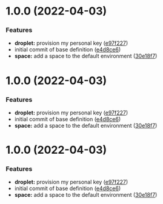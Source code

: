 # 1.0.0 (2022-04-03)


### Features

* **droplet:** provision my personal key ([e97f227](https://github.com/hashi-at-home/terraform-digitalocean-hah-base/commit/e97f2273301ddfbd642e8027c569ad678016c2cb))
* initial commit of base definition ([e4d8ce6](https://github.com/hashi-at-home/terraform-digitalocean-hah-base/commit/e4d8ce69c8859ed2bbaddc9e6fa4569e3e28bba8))
* **space:** add a space to the default environment ([30e18f7](https://github.com/hashi-at-home/terraform-digitalocean-hah-base/commit/30e18f720e29b0ee243ae6aa8a8bc5eadf316465))

# 1.0.0 (2022-04-03)


### Features

* **droplet:** provision my personal key ([e97f227](https://github.com/hashi-at-home/terraform-digitalocean-hah-base/commit/e97f2273301ddfbd642e8027c569ad678016c2cb))
* initial commit of base definition ([e4d8ce6](https://github.com/hashi-at-home/terraform-digitalocean-hah-base/commit/e4d8ce69c8859ed2bbaddc9e6fa4569e3e28bba8))
* **space:** add a space to the default environment ([30e18f7](https://github.com/hashi-at-home/terraform-digitalocean-hah-base/commit/30e18f720e29b0ee243ae6aa8a8bc5eadf316465))

# 1.0.0 (2022-04-03)


### Features

* **droplet:** provision my personal key ([e97f227](https://github.com/hashi-at-home/terraform-digitalocean-hah-base/commit/e97f2273301ddfbd642e8027c569ad678016c2cb))
* initial commit of base definition ([e4d8ce6](https://github.com/hashi-at-home/terraform-digitalocean-hah-base/commit/e4d8ce69c8859ed2bbaddc9e6fa4569e3e28bba8))
* **space:** add a space to the default environment ([30e18f7](https://github.com/hashi-at-home/terraform-digitalocean-hah-base/commit/30e18f720e29b0ee243ae6aa8a8bc5eadf316465))
